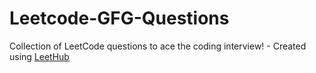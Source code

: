 # Leetcode-GFG-Questions
Collection of LeetCode questions to ace the coding interview! - Created using [LeetHub](https://github.com/QasimWani/LeetHub)

